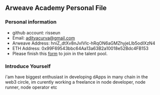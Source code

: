 ## Arweave Academy Personal File

### Personal information

- github account: risseun
- Email: adityacurva@gmail.com
- Arweave Address: hniZ_dtXv8nJvIVIc-hRqON6aGMZhyjeLlb5odIXzN4
- ETH Address: 0x99F69543bbc64Aa13a63B2a10018e52Bdc4FB153
- Please finish this [form](https://docs.google.com/forms/d/e/1FAIpQLSfWA5fIIcBgmRppm3jNz5vmf9Mai_QMVil-2pO4r7YKn_Zhtw/viewform?usp=sf_link) to join in the talent pool.

### Introduce Yourself
 i'am have biggest enthusiast in developing dApps in many chain in the web3 circle, im curently working a freelance in node developer, node runner, node operator etc
